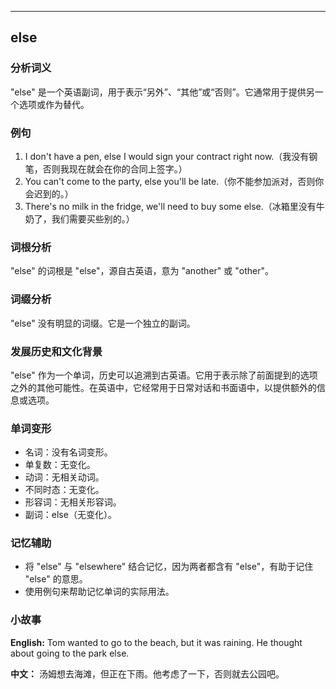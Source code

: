 
---------------
## else
### 分析词义
"else" 是一个英语副词，用于表示“另外”、“其他”或“否则”。它通常用于提供另一个选项或作为替代。

### 例句
1. I don't have a pen, else I would sign your contract right now.（我没有钢笔，否则我现在就会在你的合同上签字。）
2. You can't come to the party, else you'll be late.（你不能参加派对，否则你会迟到的。）
3. There's no milk in the fridge, we'll need to buy some else.（冰箱里没有牛奶了，我们需要买些别的。）

### 词根分析
"else" 的词根是 "else"，源自古英语，意为 "another" 或 "other"。

### 词缀分析
"else" 没有明显的词缀。它是一个独立的副词。

### 发展历史和文化背景
"else" 作为一个单词，历史可以追溯到古英语。它用于表示除了前面提到的选项之外的其他可能性。在英语中，它经常用于日常对话和书面语中，以提供额外的信息或选项。

### 单词变形
- 名词：没有名词变形。
- 单复数：无变化。
- 动词：无相关动词。
- 不同时态：无变化。
- 形容词：无相关形容词。
- 副词：else（无变化）。

### 记忆辅助
- 将 "else" 与 "elsewhere" 结合记忆，因为两者都含有 "else"，有助于记住 "else" 的意思。
- 使用例句来帮助记忆单词的实际用法。

### 小故事
**English:**
Tom wanted to go to the beach, but it was raining. He thought about going to the park else.

**中文：**
汤姆想去海滩，但正在下雨。他考虑了一下，否则就去公园吧。

